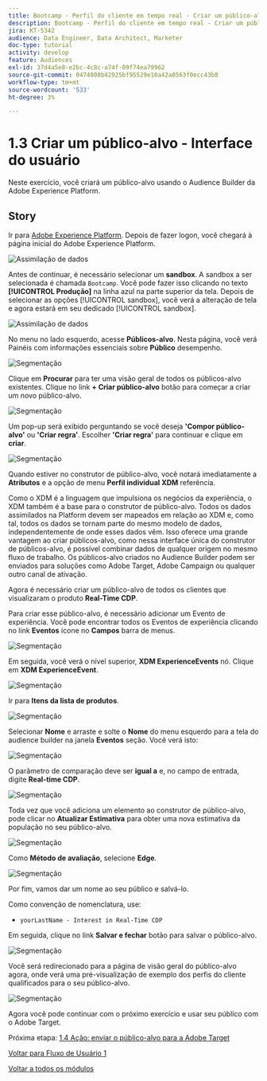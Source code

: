 ```yaml
---
title: Bootcamp - Perfil do cliente em tempo real - Criar um público-alvo - Interface do usuário
description: Bootcamp - Perfil do cliente em tempo real - Criar um público-alvo - Interface do usuário
jira: KT-5342
audience: Data Engineer, Data Architect, Marketer
doc-type: tutorial
activity: develop
feature: Audiences
exl-id: 37d4a5e8-e2bc-4c8c-a74f-09f74ea79962
source-git-commit: 0474808b42925bf95529e10a42a0563f0ecc43b8
workflow-type: tm+mt
source-wordcount: '533'
ht-degree: 3%

---
```


# 1.3 Criar um público-alvo - Interface do usuário

Neste exercício, você criará um público-alvo usando o Audience Builder da Adobe Experience Platform.

## Story

Ir para [Adobe Experience Platform](https://experience.adobe.com/platform). Depois de fazer logon, você chegará à página inicial do Adobe Experience Platform.

![Assimilação de dados](./images/home.png)

Antes de continuar, é necessário selecionar um **sandbox**. A sandbox a ser selecionada é chamada ``Bootcamp``. Você pode fazer isso clicando no texto **[!UICONTROL Produção]** na linha azul na parte superior da tela. Depois de selecionar as opções [!UICONTROL sandbox], você verá a alteração de tela e agora estará em seu dedicado [!UICONTROL sandbox].

![Assimilação de dados](./images/sb1.png)

No menu no lado esquerdo, acesse **Públicos-alvo**. Nesta página, você verá Painéis com informações essenciais sobre **Público** desempenho.

![Segmentação](./images/menuseg.png)

Clique em **Procurar** para ter uma visão geral de todos os públicos-alvo existentes. Clique no link **+ Criar público-alvo** botão para começar a criar um novo público-alvo.


![Segmentação](./images/segmentationui.png)

Um pop-up será exibido perguntando se você deseja **&#39;Compor público-alvo&#39;** ou **&#39;Criar regra&#39;**. Escolher **&#39;Criar regra&#39;** para continuar e clique em **criar**.

![Segmentação][def]

Quando estiver no construtor de público-alvo, você notará imediatamente a **Atributos** e a opção de menu **Perfil individual XDM** referência.


Como o XDM é a linguagem que impulsiona os negócios da experiência, o XDM também é a base para o construtor de público-alvo. Todos os dados assimilados na Platform devem ser mapeados em relação ao XDM e, como tal, todos os dados se tornam parte do mesmo modelo de dados, independentemente de onde esses dados vêm. Isso oferece uma grande vantagem ao criar públicos-alvo, como nessa interface única do construtor de públicos-alvo, é possível combinar dados de qualquer origem no mesmo fluxo de trabalho. Os públicos-alvo criados no Audience Builder podem ser enviados para soluções como Adobe Target, Adobe Campaign ou qualquer outro canal de ativação.

Agora é necessário criar um público-alvo de todos os clientes que visualizaram o produto **Real-Time CDP**.

Para criar esse público-alvo, é necessário adicionar um Evento de experiência. Você pode encontrar todos os Eventos de experiência clicando no link **Eventos** ícone no **Campos** barra de menus.

![Segmentação](./images/findee.png)

Em seguida, você verá o nível superior, **XDM ExperienceEvents** nó. Clique em **XDM ExperienceEvent**.

![Segmentação](./images/see.png)

Ir para **Itens da lista de produtos**.

![Segmentação](./images/plitems.png)

Selecionar **Nome** e arraste e solte o **Nome** do menu esquerdo para a tela do audience builder na janela **Eventos** seção. Você verá isto:

![Segmentação](./images/eewebpdtlname.png)

O parâmetro de comparação deve ser **igual a** e, no campo de entrada, digite **Real-time CDP**.

![Segmentação](./images/pv.png)

Toda vez que você adiciona um elemento ao construtor de público-alvo, pode clicar no **Atualizar Estimativa** para obter uma nova estimativa da população no seu público-alvo.

![Segmentação](./images/refreshest.png)

Como **Método de avaliação**, selecione **Edge**.

![Segmentação](./images/evedge.png)

Por fim, vamos dar um nome ao seu público e salvá-lo.

Como convenção de nomenclatura, use:

- `yourLastName - Interest in Real-Time CDP`

Em seguida, clique no link **Salvar e fechar** botão para salvar o público-alvo.

![Segmentação](./images/segmentname.png)

Você será redirecionado para a página de visão geral do público-alvo agora, onde verá uma pré-visualização de exemplo dos perfis do cliente qualificados para o seu público-alvo.

![Segmentação](./images/savedsegment.png)

Agora você pode continuar com o próximo exercício e usar seu público com o Adobe Target.

Próxima etapa: [1.4 Ação: enviar o público-alvo para a Adobe Target](./ex4.md)

[Voltar para Fluxo de Usuário 1](./uc1.md)

[Voltar a todos os módulos](../../overview.md)


[def]: ./images/segmentationpopup.png
